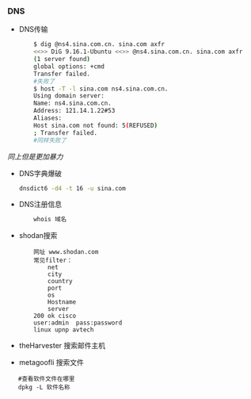 ### DNS

- DNS传输
    ```bash
        $ dig @ns4.sina.com.cn. sina.com axfr
        <<>> DiG 9.16.1-Ubuntu <<>> @ns4.sina.com.cn. sina.com axfr
        (1 server found)
        global options: +cmd
        Transfer failed.
        #失败了
        $ host -T -l sina.com ns4.sina.com.cn.
        Using domain server:
        Name: ns4.sina.com.cn.
        Address: 121.14.1.22#53
        Aliases: 
        Host sina.com not found: 5(REFUSED)
        ; Transfer failed.
        #同样失败了
    ```

_同上但是更加暴力_

- DNS字典爆破

    ```bash
    dnsdict6 -d4 -t 16 -u sina.com
    ```

- DNS注册信息

    ```bash
        whois 域名
    ```
- shodan搜索
    ```tips
        网址 www.shodan.com
        常见filter：
            net
            city
            country
            port
            os
            Hostname
            server
        200 ok cisco
        user:admin  pass:password
        linux upnp avtech
    ```
- theHarvester 搜索邮件主机
- metagoofli 搜索文件
 ```tip
    #查看软件文件在哪里
    dpkg -L 软件名称 
 ```